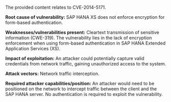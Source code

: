 The provided content relates to CVE-2014-5171.

**Root cause of vulnerability:** SAP HANA XS does not enforce encryption for form-based authentication.

**Weaknesses/vulnerabilities present:** Cleartext transmission of sensitive information (CWE-319). The vulnerability lies in the lack of encryption enforcement when using form-based authentication in SAP HANA Extended Application Services (XS).

**Impact of exploitation:** An attacker could potentially capture valid credentials from network traffic, gaining unauthorized access to the system.

**Attack vectors:** Network traffic interception.

**Required attacker capabilities/position:** An attacker would need to be positioned on the network to intercept traffic between the client and the SAP HANA server. No authentication is required to exploit the vulnerability.